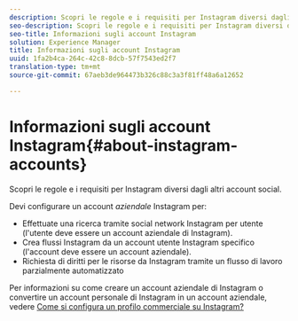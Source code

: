 ```yaml
---
description: Scopri le regole e i requisiti per Instagram diversi dagli altri account social.
seo-description: Scopri le regole e i requisiti per Instagram diversi dagli altri account social.
seo-title: Informazioni sugli account Instagram
solution: Experience Manager
title: Informazioni sugli account Instagram
uuid: 1fa2b4ca-264c-42c8-8dcb-57f7543ed2f7
translation-type: tm+mt
source-git-commit: 67aeb3de964473b326c88c3a3f81ff48a6a12652

---
```



# Informazioni sugli account Instagram{#about-instagram-accounts}

Scopri le regole e i requisiti per Instagram diversi dagli altri account social.

Devi configurare un account *aziendale* Instagram per:

* Effettuate una ricerca tramite social network Instagram per utente (l'utente deve essere un account aziendale di Instagram).
* Crea flussi Instagram da un account utente Instagram specifico (l'account deve essere un account aziendale).
* Richiesta di diritti per le risorse da Instagram tramite un flusso di lavoro parzialmente automatizzato

Per informazioni su come creare un account aziendale di Instagram o convertire un account personale di Instagram in un account aziendale, vedere [Come si configura un profilo commerciale su Instagram?](https://www.facebook.com/help/502981923235522)

